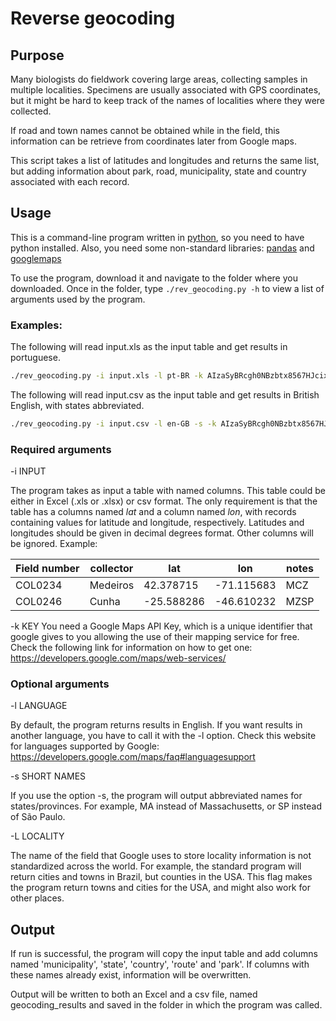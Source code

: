 # Reverse geocoding
## Purpose
Many biologists do fieldwork covering large areas, collecting samples in multiple localities. Specimens are usually associated with GPS coordinates, but it might be hard to keep track of the names of localities where they were collected.

If road and town names cannot be obtained while in the field, this information can be retrieve from coordinates later from Google maps.

This script takes a list of latitudes and longitudes and returns the same list, but adding information about park, road, municipality, state and country associated with each record. 

## Usage

This is a command-line program written in [python](https://www.python.org), so you need to have python installed. Also, you need some non-standard libraries: [pandas](http://pandas.pydata.org) and [googlemaps](https://github.com/googlemaps/google-maps-services-python)

To use the program, download it and navigate to the folder where you downloaded. Once in the folder, type `./rev_geocoding.py -h` to view a list of arguments used by the program.

### Examples:

The following will read input.xls as the input table and get results in portuguese.
```Bash
./rev_geocoding.py -i input.xls -l pt-BR -k AIzaSyBRcgh0NBzbtx8567HJcixDILCYc
```

The following will read input.csv as the input table and get results in British English, with states abbreviated.
```Bash
./rev_geocoding.py -i input.csv -l en-GB -s -k AIzaSyBRcgh0NBzbtx8567HJcixDILCYc
```

### Required arguments

-i INPUT

The program takes as input a table with named columns. This table could be either in Excel (.xls or .xlsx) or csv format. The only requirement is that the table has a columns named *lat* and a column named *lon*, with records containing values for latitude and longitude, respectively. 
Latitudes and longitudes should be given in decimal degrees format. Other columns will be ignored. Example:

Field number | collector | lat | lon | notes
--- | --- | --- | --- | ---
COL0234 | Medeiros | 42.378715 | -71.115683 | MCZ
COL0246 | Cunha | -25.588286 | -46.610232 | MZSP


-k KEY
You need a Google Maps API Key, which is a unique identifier that google gives to you allowing the use of their mapping service for free. Check the following link for information on how to get one: <https://developers.google.com/maps/web-services/> 


### Optional arguments

-l LANGUAGE

By default, the program returns results in English. If you want results in another language, you have to call it with the -l option. Check this website for languages supported by Google: https://developers.google.com/maps/faq#languagesupport

-s SHORT NAMES

If you use the option -s, the program will output abbreviated names for states/provinces. For example, MA instead of Massachusetts, or SP instead of São Paulo.

-L LOCALITY

The name of the field that Google uses to store locality information is not standardized across the world. For example, the standard program will return cities and towns in Brazil, but counties in the USA. This flag makes the program return towns and cities for the USA, and might also work for other places.

## Output

If run is successful, the program will copy the input table and add columns named 'municipality', 'state', 'country', 'route' and 'park'. If columns with these names already exist, information will be overwritten.

Output will be written to both an Excel and a csv file, named geocoding_results and saved in the folder in which the program was called.
